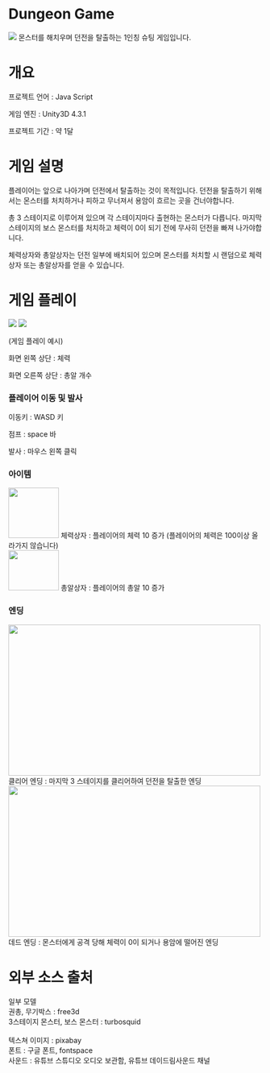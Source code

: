 # Dungeon Game
<img src = 'https://github.com/LeeHayoung0807/Dungeon-Game/assets/73875317/1dddbaff-0fa5-4d6f-957d-827a5eeb312c'>
몬스터를 해치우며 던전을 탈출하는 1인칭 슈팅 게임입니다.

# 개요
프로젝트 언어 : Java Script  

게임 엔진 : Unity3D 4.3.1  

프로젝트 기간 : 약 1달  

# 게임 설명
플레이어는 앞으로 나아가며 던전에서 탈출하는 것이 목적입니다. 던전을 탈출하기 위해서는 몬스터를 처치하거나 피하고 무너져서 용암이 흐르는 곳을 건너야합니다.  

총 3 스테이지로 이루어져 있으며 각 스테이지마다 출현하는 몬스터가 다릅니다. 마지막 스테이지의 보스 몬스터를 처치하고 체력이 0이 되기 전에 무사히 던전을 빠져 나가야합니다.  

체력상자와 총알상자는 던전 일부에 배치되어 있으며 몬스터를 처치할 시 랜덤으로 체력상자 또는 총알상자를 얻을 수 있습니다.

# 게임 플레이
<img src = 'https://github.com/LeeHayoung0807/Dungeon-Game/assets/73875317/9f256907-679d-4413-b9e4-4540fe77d7b3'>
<img src = 'https://github.com/LeeHayoung0807/Dungeon-Game/assets/73875317/7ef2aeac-847c-4fcb-bd36-5878a3ca081c'>  

(게임 플레이 예시)  

화면 왼쪽 상단 : 체력  

화면 오른쪽 상단 : 총알 개수  

  ### 플레이어 이동 및 발사  
  
  이동키 :  WASD 키  
  
  점프 : space 바  
  
  발사 : 마우스 왼쪽 클릭  

  ### 아이템  
  
  <img src = 'https://github.com/LeeHayoung0807/Dungeon-Game/assets/73875317/3cf5799d-bbd3-40fe-b52e-7a35c7991911' width = 100 height = 100>
  체력상자 : 플레이어의 체력 10 증가 (플레이어의 체력은 100이상 올라가지 않습니다)</br>

  <img src = 'https://github.com/LeeHayoung0807/Dungeon-Game/assets/73875317/b33afd1c-3368-4f96-87bb-0a6ef5087609' width = 100 height = 80>
  총알상자 : 플레이어의 총알 10 증가</br>

  ### 엔딩
  <img src = 'https://github.com/LeeHayoung0807/Dungeon-Game/assets/73875317/831d463a-b92a-45fc-b61e-aa0e6d3705d8' width = 500 height = 300></br>
  클리어 엔딩 : 마지막 3 스테이지를 클리어하여 던전을 탈출한 엔딩</br>
  <img src = 'https://github.com/LeeHayoung0807/Dungeon-Game/assets/73875317/c12d3d34-7adf-4eef-8bc9-d26e11aa5e15' width = 500 height = 300></br>
  데드 엔딩 : 몬스터에게 공격 당해 체력이 0이 되거나 용암에 떨어진 엔딩</br>

# 외부 소스 출처
일부 모델</br>
권총, 무기박스 : free3d</br>
3스테이지 몬스터, 보스 몬스터 : turbosquid</br>
</br>
텍스쳐 이미지 : pixabay</br>
폰트 : 구글 폰트, fontspace</br>
사운드 : 유튜브 스튜디오 오디오 보관함, 유튜브 데이드림사운드 채널


